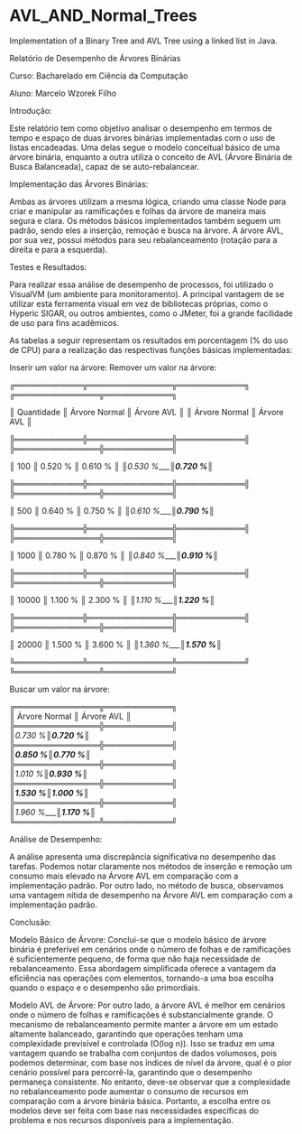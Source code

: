 # AVL_AND_Normal_Trees
Implementation of a Binary Tree and AVL Tree using a linked list in Java.

Relatório de Desempenho de Árvores Binárias

Curso: Bacharelado em Ciência da Computação

Aluno: Marcelo Wzorek Filho

Introdução:

Este relatório tem como objetivo analisar o desempenho em termos de tempo e espaço de duas árvores binárias implementadas 
com o uso de listas encadeadas. Uma delas segue o modelo conceitual básico de uma árvore binária, enquanto a outra utiliza 
o conceito de AVL (Árvore Binária de Busca Balanceada), capaz de se auto-rebalancear.

Implementação das Árvores Binárias:

Ambas as árvores utilizam a mesma lógica, criando uma classe Node para criar e manipular as ramificações e folhas da árvore 
de maneira mais segura e clara. Os métodos básicos implementados também seguem um padrão, sendo eles a inserção, remoção e 
busca na árvore. A árvore AVL, por sua vez, possui métodos para seu rebalanceamento (rotação para a direita e para a esquerda).

Testes e Resultados:

Para realizar essa análise de desempenho de processos, foi utilizado o VisualVM (um ambiente para monitoramento). A principal 
vantagem de se utilizar esta ferramenta visual em vez de bibliotecas próprias, como o Hyperic SIGAR, ou outros ambientes, como o JMeter, 
foi a grande facilidade de uso para fins acadêmicos.

As tabelas a seguir representam os resultados em porcentagem (% do uso de CPU) para a realização das respectivas funções básicas implementadas:

Inserir um valor na árvore:                          Remover um valor na árvore:                                  

╔════════════╦═══════════════╦════════════╗          ╔═══════════════╦════════════╗                           

║ Quantidade ║ Árvore Normal ║ Árvore AVL ║          ║ Árvore Normal ║ Árvore AVL ║                           

╠════════════╬═══════════════╬════════════╣          ╠═══════════════╬════════════╣                           

║ 100        ║ 0.520 %       ║ 0.610 %    ║          ║_0.530 %_______║_0.720 %____║                           

╠════════════╬═══════════════╬════════════╣          ╠═══════════════╬════════════╣                           

║ 500        ║ 0.640 %       ║ 0.750 %    ║          ║_0.610 %_______║_0.790 %____║                           

╠════════════╬═══════════════╬════════════╣          ╠═══════════════╬════════════╣                           

║ 1000       ║ 0.780 %       ║ 0.870 %    ║          ║_0.840 %_______║_0.910 %____║                           

╠════════════╬═══════════════╬════════════╣          ╠═══════════════╬════════════╣                           

║ 10000      ║ 1.100 %       ║ 2.300 %    ║          ║_1.110 %_______║_1.220 %____║                           

╠════════════╬═══════════════╬════════════╣          ╠═══════════════╬════════════╣                           

║ 20000      ║ 1.500 %       ║ 3.600 %    ║          ║_1.360 %_______║_1.570 %____║                           

╚════════════╩═══════════════╩════════════╝          ╚═══════════════╩════════════╝                           

Buscar um valor na árvore:

╔═══════════════╦════════════╗                                                                                 
║ Árvore Normal ║ Árvore AVL ║                                                                                 
╠═══════════════╬════════════╣                                                                                 
║_0.730 %_______║_0.720 %____║                                                                                 
╠═══════════════╬════════════╣                                                                                 
║_0.850 %_______║_0.770 %____║                                                                                 
╠═══════════════╬════════════╣                                                                                 
║_1.010 %_______║_0.930 %____║                                                                                 
╠═══════════════╬════════════╣                                                                                 
║_1.530 %_______║_1.000 %____║                                                                                 
╠═══════════════╬════════════╣                                                                                 
║_1.960 %_______║_1.170 %____║                                                                                 
╚═══════════════╩════════════╝                                                                                 


Análise de Desempenho:

A análise apresenta uma discrepância significativa no desempenho das tarefas. Podemos notar claramente nos métodos de inserção 
e remoção um consumo mais elevado na Árvore AVL em comparação com a implementação padrão. Por outro lado, no método de busca, 
observamos uma vantagem nítida de desempenho na Árvore AVL em comparação com a implementação padrão.

Conclusão:

Modelo Básico de Árvore:
Conclui-se que o modelo básico de árvore binária é preferível em cenários onde o número de folhas e de ramificações 
é suficientemente pequeno, de forma que não haja necessidade de rebalanceamento. Essa abordagem simplificada oferece a vantagem 
da eficiência nas operações com elementos, tornando-a uma boa escolha quando o espaço e o desempenho são primordiais.

Modelo AVL de Árvore:
Por outro lado, a árvore AVL é melhor em cenários onde o número de folhas e ramificações é substancialmente grande. 
O mecanismo de rebalanceamento permite manter a árvore em um estado altamente balanceado, garantindo que operações 
tenham uma complexidade previsível e controlada (O(log n)). Isso se traduz em uma vantagem quando se trabalha com conjuntos de 
dados volumosos, pois podemos determinar, com base nos índices de nível da árvore, qual é o pior cenário possível para percorrê-la, 
garantindo que o desempenho permaneça consistente. No entanto, deve-se observar que a complexidade no rebalanceamento pode aumentar 
o consumo de recursos em comparação com a árvore binária básica. Portanto, a escolha entre os modelos deve ser feita com base nas 
necessidades específicas do problema e nos recursos disponíveis para a implementação.


